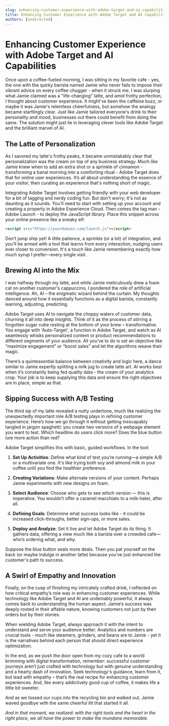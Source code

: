 ```yaml
---
slug: enhancing-customer-experience-with-adobe-target-and-ai-capabilities
title: Enhancing Customer Experience with Adobe Target and AI Capabilities
authors: [undirected]
---
```



# Enhancing Customer Experience with Adobe Target and AI Capabilities

Once upon a coffee-fueled morning, I was sitting in my favorite cafe - yes, the one with the quirky barista named Jamie who never fails to impose their vibrant advice on every coffee chugger - when it struck me. I was slurping what Jamie claimed was a "life-changing" latte, and amid frothy perfection, I thought about customer experience. It might've been the caffeine buzz, or maybe it was Jamie's relentless cheerfulness, but somehow the analogy became startlingly clear. Just like Jamie tailored everyone's drink to their personality and mood, businesses out there could benefit from doing the same. The solution might just lie in leveraging clever tools like Adobe Target and the brilliant marvel of AI. 

## The Latte of Personalization

As I savored my latte's frothy peaks, it became unmistakably clear that personalization was the cream on top of any business strategy. Much like Jamie knew when to add an extra shot or a sprinkle of cinnamon - transforming a banal morning into a comforting ritual - Adobe Target does that for online user experiences. It’s all about understanding the essence of your visitor, then curating an experience that's nothing short of magic.

Integrating Adobe Target involves getting friendly with your web developer for a bit of tagging and nerdy coding fun. But don't worry; it's not as daunting as it sounds. You'll need to start with setting up your account and creating a property in Adobe Experience Cloud. Then comes the tag man - Adobe Launch - to deploy the JavaScript library. Place this snippet across your online presence like a sneaky elf:

```html
<script src="https://yourdomain.com/launch.js"></script>
```

Don’t jump ship yet! A little patience, a sprinkle (or a lot) of integration, and you'll be armed with a tool that learns from every interaction, nudging users ever closer to conversion. It's a touch like Jamie remembering exactly how much syrup I prefer—every single visit.

## Brewing AI into the Mix

I was halfway through my latte, and while Jamie meticulously drew a foam cat on another customer's cappuccino, I pondered the role of artificial intelligence. Ah, AI – the enigmatic wizard behind the curtain. My thoughts danced around how it essentially functions as a digital barista, constantly learning, adjusting, predicting.

Adobe Target uses AI to navigate the choppy waters of customer data, churning it all into deep insights. Think of it as the process of stirring a forgotten sugar cube resting at the bottom of your brew – transformative. You engage with 'Auto-Target', a function in Adobe Target, and watch as AI seamlessly whisks personalized content or product recommendations to different segments of your audience. All you’ve to do is set an objective like “maximize engagement” or “boost sales” and let the algorithms weave their magic.

There’s a quintessential balance between creativity and logic here, a dance similar to Jamie expertly splitting a milk jug to create latte art. AI works best when it’s constantly being fed quality data - the cream of your analytics crop. Your job is to keep supplying this data and ensure the right objectives are in place, simple as that.

## Sipping Success with A/B Testing

The third sip of my latte revealed a nutty undertone, much like realizing the unexpectedly important role A/B testing plays in refining customer experience. Here’s how we go through it without getting inescapably tangled in jargon spaghetti: you create two versions of a webpage element you want to test. Which headline do users click more? Does the blue button lure more action than red? 

Adobe Target simplifies this with basic, guided workflows. In the tool:

1. **Set Up Activities**: Define what kind of test you’re running—a simple A/B or a multivariate one. It's like trying both soy and almond milk in your coffee until you find the healthier preference.
   
2. **Creating Variations**: Make alternate versions of your content. Perhaps Jamie experiments with new designs on foam.

3. **Select Audience**: Choose who gets to see which version — this is imperative. You wouldn’t offer a caramel macchiato to a milk-hater, after all. 

4. **Defining Goals**: Determine what success looks like - it could be increased click-throughs, better sign-ups, or more sales.

5. **Deploy and Analyze**: Set it live and let Adobe Target do its thing. It gathers data, offering a view much like a barista over a crowded cafe—who’s ordering what, and why.

Suppose the blue button seals more deals. Then you pat yourself on the back (or maybe indulge in another latte) because you’ve just enhanced the customer's path to success.

## A Swirl of Empathy and Innovation

Finally, on the cusp of finishing my intricately crafted drink, I reflected on how critical empathy’s role was in enhancing customer experiences. While technology like Adobe Target and AI are undeniably powerful, it always comes back to understanding the human aspect. Jamie’s success was deeply rooted in their affable nature, knowing customers not just by their orders but by their stories.

When wielding Adobe Target, always approach it with the intent to understand and serve your audience better. Analytics and numbers are crucial tools - much like steamers, grinders, and beans are to Jamie - yet it is the narratives behind each person that should direct experience optimization.

In the end, as we push the door open from my cozy cafe to a world brimming with digital transformation, remember: successful customer journeys aren’t just crafted with technology but with genuine understanding and a hearty dash of innovation. Seek technology's guidance, learn from it, but lead with empathy – that’s the real recipe for enhancing customer experiences. And, like every addictively good cup of coffee, it makes life a little bit sweeter.

And as we tossed our cups into the recycling bin and walked out, Jamie waved goodbye with the same cheerful lilt that started it all. 

*And in that moment, we realized: with the right tools and the heart in the right place, we all have the power to make the mundane memorable.*